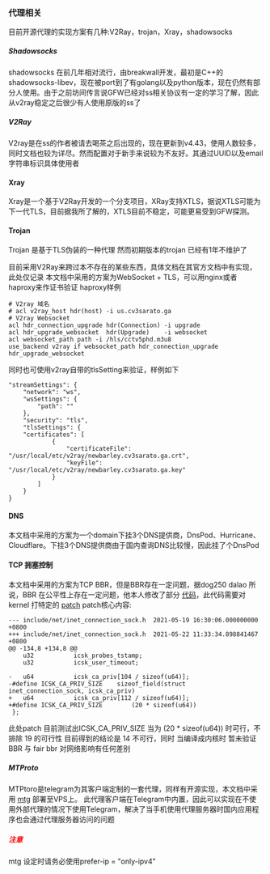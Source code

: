 ### 代理相关

目前开源代理的实现方案有几种:V2Ray，trojan，Xray，shadowsocks
##### Shadowsocks
shadowsocks 在前几年相对流行，由breakwall开发，最初是C++的 shadowsocks-libev，现在被port到了有golang以及python版本，现在仍然有部分人使用。由于之前坊间传言说GFW已经对ss相关协议有一定的学习了解，因此从v2ray稳定之后很少有人使用原版的ss了
##### V2Ray
V2ray是在ss的作者被请去喝茶之后出现的，现在更新到v4.43，使用人数较多，同时文档也较为详尽。然而配置对于新手来说较为不友好。其通过UUID以及email字符串标识具体使用者
#### Xray
Xray是一个基于V2Ray开发的一个分支项目，XRay支持XTLS，据说XTLS可能为下一代TLS，目前据我所了解的，XTLS目前不稳定，可能更易受到GFW探测。
#### Trojan
Trojan 是基于TLS伪装的一种代理 然而初期版本的trojan 已经有1年不维护了


目前采用V2Ray来跨过本不存在的某些东西，具体文档在其官方文档中有实现，此处仅记录
本文档中采用的方案为WebSocket + TLS，可以用nginx或者haproxy来作证书验证
haproxy样例
```
# V2ray 域名
# acl v2ray_host hdr(host) -i us.cv3sarato.ga
# V2ray Websocket
acl hdr_connection_upgrade hdr(Connection) -i upgrade
acl hdr_upgrade_websocket  hdr(Upgrade)    -i websocket
acl websocket_path path -i /hls/cctv5phd.m3u8
use_backend v2ray if websocket_path hdr_connection_upgrade hdr_upgrade_websocket
```
同时也可使用v2ray自带的tlsSetting来验证，样例如下
```
"streamSettings": {
    "network": "ws",
    "wsSettings": {
        "path": ""
    },
    "security": "tls",
    "tlsSettings": {
    "certificates": [
            {
                "certificateFile": "/usr/local/etc/v2ray/newbarley.cv3sarato.ga.crt",
                "keyFile": "/usr/local/etc/v2ray/newbarley.cv3sarato.ga.key"
            }
        ]
    }
}
```

#### DNS
本文档中采用的方案为一个domain下挂3个DNS提供商，DnsPod、Hurricane、Cloudflare。下挂3个DNS提供商由于国内查询DNS比较慢，因此挂了个DnsPod

#### TCP 拥塞控制
本文档中采用的方案为TCP BBR，但是BBR存在一定问题，据dog250 dalao 所说，BBR 在公平性上存在一定问题，他本人修改了部分 [代码](https://github.com/marywangran/tcp-fair-bbr/blob/main/tcp_fairbbr.c)，此代码需要对kernel 打特定的 [patch](https://github.com/masachi/ubuntu-kernel-update/blob/main/kernel.patch)
patch核心内容:
```
--- include/net/inet_connection_sock.h	2021-05-19 16:30:06.000000000 +0800
+++ include/net/inet_connection_sock.h	2021-05-22 11:33:34.898841467 +0800
@@ -134,8 +134,8 @@
	u32			  icsk_probes_tstamp;
	u32			  icsk_user_timeout;
 
-	u64			  icsk_ca_priv[104 / sizeof(u64)];
-#define ICSK_CA_PRIV_SIZE	  sizeof_field(struct inet_connection_sock, icsk_ca_priv)
+	u64			  icsk_ca_priv[112 / sizeof(u64)];
+#define ICSK_CA_PRIV_SIZE        (20 * sizeof(u64))
 };
```
此处patch 目前测试出ICSK_CA_PRIV_SIZE 当为 (20 * sizeof(u64)) 时可行，不排除 19 的可行性 目前得到的结论是 14 不可行，同时 当编译成内核时 暂未验证BBR 与 fair bbr 对网络影响有任何差别

##### MTProto
MTPtoro是telegram为其客户端定制的一套代理，同样有开源实现，本文档中采用 [mtg](https://github.com/9seconds/mtg) 部署至VPS上。
此代理客户端在Telegram中内置，因此可以实现在不使用外部代理的情况下使用Telegram，解决了当手机使用代理服务器时国内应用程序也会通过代理服务器访问的问题
##### <font color=red>注意</font>
mtg 设定时请务必使用prefer-ip = "only-ipv4"